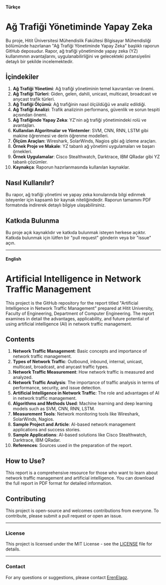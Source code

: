 #### Türkçe

# Ağ Trafiği Yönetiminde Yapay Zeka

Bu proje, Hitit Üniversitesi Mühendislik Fakültesi Bilgisayar Mühendisliği bölümünde hazırlanan "Ağ Trafiği Yönetiminde Yapay Zeka" başlıklı raporun GitHub deposudur. Rapor, ağ trafiği yönetiminde yapay zeka (YZ) kullanımının avantajlarını, uygulanabilirliğini ve gelecekteki potansiyelini detaylı bir şekilde incelemektedir.

## İçindekiler

1. **Ağ Trafiği Yönetimi**: Ağ trafiği yönetiminin temel kavramları ve önemi.
2. **Ağ Trafiği Türleri**: Giden, gelen, dahili, unicast, multicast, broadcast ve anycast trafik türleri.
3. **Ağ Trafiği Ölçümü**: Ağ trafiğinin nasıl ölçüldüğü ve analiz edildiği.
4. **Ağ Trafiği Analizi**: Trafik analizinin performans, güvenlik ve sorun tespiti açısından önemi.
5. **Ağ Trafiğinde Yapay Zeka**: YZ'nin ağ trafiği yönetimindeki rolü ve avantajları.
6. **Kullanılan Algoritmalar ve Yöntemler**: SVM, CNN, RNN, LSTM gibi makine öğrenmesi ve derin öğrenme modelleri.
7. **Ölçüm Araçları**: Wireshark, SolarWinds, Nagios gibi ağ izleme araçları.
8. **Örnek Proje ve Makale**: YZ tabanlı ağ yönetimi uygulamaları ve başarı örnekleri.
9. **Örnek Uygulamalar**: Cisco Stealthwatch, Darktrace, IBM QRadar gibi YZ tabanlı çözümler.
10. **Kaynakça**: Raporun hazırlanmasında kullanılan kaynaklar.

## Nasıl Kullanılır?

Bu rapor, ağ trafiği yönetimi ve yapay zeka konularında bilgi edinmek isteyenler için kapsamlı bir kaynak niteliğindedir. Raporun tamamını PDF formatında indirerek detaylı bilgiye ulaşabilirsiniz.

## Katkıda Bulunma

Bu proje açık kaynaklıdır ve katkıda bulunmak isteyen herkese açıktır. Katkıda bulunmak için lütfen bir "pull request" gönderin veya bir "issue" açın.

---

#### English

# Artificial Intelligence in Network Traffic Management

This project is the GitHub repository for the report titled "Artificial Intelligence in Network Traffic Management" prepared at Hitit University, Faculty of Engineering, Department of Computer Engineering. The report examines in detail the advantages, applicability, and future potential of using artificial intelligence (AI) in network traffic management.

## Contents

1. **Network Traffic Management**: Basic concepts and importance of network traffic management.
2. **Types of Network Traffic**: Outbound, inbound, internal, unicast, multicast, broadcast, and anycast traffic types.
3. **Network Traffic Measurement**: How network traffic is measured and analyzed.
4. **Network Traffic Analysis**: The importance of traffic analysis in terms of performance, security, and issue detection.
5. **Artificial Intelligence in Network Traffic**: The role and advantages of AI in network traffic management.
6. **Algorithms and Methods Used**: Machine learning and deep learning models such as SVM, CNN, RNN, LSTM.
7. **Measurement Tools**: Network monitoring tools like Wireshark, SolarWinds, Nagios.
8. **Sample Project and Article**: AI-based network management applications and success stories.
9. **Sample Applications**: AI-based solutions like Cisco Stealthwatch, Darktrace, IBM QRadar.
10. **References**: Sources used in the preparation of the report.

## How to Use?

This report is a comprehensive resource for those who want to learn about network traffic management and artificial intelligence. You can download the full report in PDF format for detailed information.

## Contributing

This project is open-source and welcomes contributions from everyone. To contribute, please submit a pull request or open an issue.

---

### License

This project is licensed under the MIT License - see the [LICENSE](LICENSE) file for details.

---

### Contact

For any questions or suggestions, please contact [ErenElagz](mailto:erenelagoz@gmail.com).
